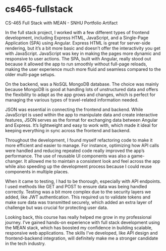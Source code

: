# cs465-fullstack
CS-465 Full Stack with MEAN - SNHU Portfolio Artifact

In the full stack project, I worked with a few different types of frontend development, including Express HTML, JavaScript, and a Single-Page Application (SPA) using Angular. Express HTML is great for server-side rendering, but it’s a bit more basic and doesn’t offer the interactivity you get with JavaScript. JavaScript was key in making the pages more dynamic and responsive to user actions. The SPA, built with Angular, really stood out because it allowed the app to run smoothly without full-page reloads, making the user experience much more fluid and seamless compared to the older multi-page setups.

On the backend, was a NoSQL MongoDB database. The choice was mainly because MongoDB is good at handling lots of unstructured data and offers the flexibility to adapt as the app grows and changes, which is perfect for managing the various types of travel-related information needed.

JSON was essential in connecting the frontend and backend. While JavaScript is used within the app to manipulate data and create interactive features, JSON serves as the format for exchanging data between Angular and Express. It’s lightweight and easy to work with, which made it ideal for keeping everything in sync across the frontend and backend.

Throughout the development, I found myself refactoring code to make it more efficient and easier to manage. For instance, optimizing how API calls were handled and reducing repeated code really improved the app’s performance. The use of reusable UI components was also a game-changer. It allowed me to maintain a consistent look and feel across the app while also speeding up the development process because I could reuse components in multiple places.

When it came to testing, I had to be thorough, especially with API endpoints. I used methods like GET and POST to ensure data was being handled correctly. Testing was a bit more complex due to the security layers we added, like JWT authentication. This required us to validate tokens and make sure data was transmitted securely, which added an extra layer of challenge but was crucial for protecting user data.

Looking back, this course has really helped me grow in my professional journey. I’ve gained hands-on experience with full stack development using the MEAN stack, which has boosted my confidence in building scalable, responsive web applications. The skills I’ve developed, like API design and frontend-backend integration, will definitely make me a stronger candidate in the tech industry.

